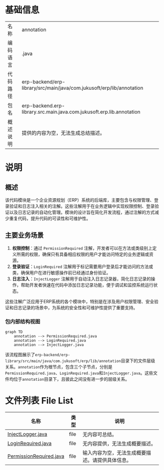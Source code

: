 # 基础信息

|      |      |
|------|------|
| 名称 | annotation |
| 编码语言 | .java |
| 代码路径 | erp-backend/erp-library/src/main/java/com.jukusoft/erp/lib/annotation |
| 包名 | erp-backend.erp-library.src.main.java.com.jukusoft.erp.lib.annotation |
| 概述说明 | 提供的内容为空，无法生成总结描述。 |

# 说明

## 概述
该代码模块是一个企业资源规划（ERP）系统的后端库，主要包含与权限管理、登录验证和日志注入相关的注解。这些注解用于在业务逻辑中实现权限控制、登录验证以及日志记录的自动化管理。模块的设计旨在简化开发流程，通过注解的方式减少重复代码，提升代码的可读性和可维护性。

## 主要业务场景
1. **权限控制**：通过 `PermissionRequired` 注解，开发者可以在方法或类级别上定义所需的权限，确保只有具备相应权限的用户才能访问特定的业务逻辑或资源。
2. **登录验证**：`LoginRequired` 注解用于标记需要用户登录后才能访问的方法或类，确保用户在进行敏感操作前已经通过身份验证。
3. **日志注入**：`InjectLogger` 注解用于自动注入日志记录器，简化日志记录的操作，帮助开发者快速在代码中添加日志记录功能，便于调试和监控系统运行状态。

这些注解广泛应用于ERP系统的各个模块中，特别是在涉及用户权限管理、安全验证和日志记录的场景中，为系统的安全性和可维护性提供了重要支持。


### 包内部结构视图

```mermaid
graph TD
    annotation --> PermissionRequired.java
    annotation --> LoginRequired.java
    annotation --> InjectLogger.java
```

该流程图展示了`erp-backend/erp-library/src/main/java/com.jukusoft/erp/lib/annotation`目录下的文件层级关系。`annotation`作为根节点，包含三个子节点，分别是`PermissionRequired.java`、`LoginRequired.java`和`InjectLogger.java`。这些文件均位于`annotation`目录下，且彼此之间没有进一步的层级关系。

# 文件列表 File List

| 名称   | 类型  | 说明 |
|-------|------|-------------|
| [InjectLogger.java](InjectLogger.md) | file | 无内容可总结。 |
| [LoginRequired.java](LoginRequired.md) | file | 无内容提供，无法生成概要描述。 |
| [PermissionRequired.java](PermissionRequired.md) | file | 输入内容为空，无法生成概要描述。请提供具体信息。 |


